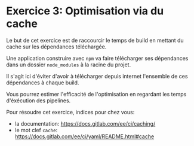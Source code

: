 
# Exercice 3: Optimisation via du cache

Le but de cet exercice est de raccourcir le temps de build en mettant du cache sur les dépendances téléchargée.

Une application construire avec `npm` va faire télécharger ses dépendances dans un dossier `node_modules` à la racine du projet.

Il s'agit ici d'éviter d'avoir à télécharger depuis internet l'ensemble de ces dépendances à chaque build.

Vous pourrez estimer l'efficacité de l'optimisation en regardant les temps d'éxécution des pipelines.

Pour résoudre cet exercice, indices pour chez vous:

- la documentation: https://docs.gitlab.com/ee/ci/caching/
- le mot clef `cache`: https://docs.gitlab.com/ee/ci/yaml/README.html#cache
